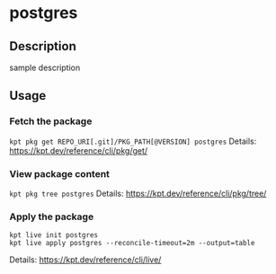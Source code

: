 # postgres

## Description
sample description

## Usage

### Fetch the package
`kpt pkg get REPO_URI[.git]/PKG_PATH[@VERSION] postgres`
Details: https://kpt.dev/reference/cli/pkg/get/

### View package content
`kpt pkg tree postgres`
Details: https://kpt.dev/reference/cli/pkg/tree/

### Apply the package
```
kpt live init postgres
kpt live apply postgres --reconcile-timeout=2m --output=table
```
Details: https://kpt.dev/reference/cli/live/
